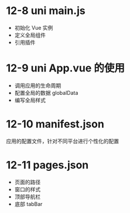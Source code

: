 # 12-8 uni main.js

- 初始化 Vue 实例
- 定义全局组件
- 引用插件

# 12-9 uni App.vue 的使用

- 调用应用的生命周期
- 配置全局的数据 globalData
- 编写全局样式

# 12-10 manifest.json

应用的配置文件，针对不同平台进行个性化的配置

# 12-11 pages.json

- 页面的路径
- 窗口的样式
- 顶部导航栏
- 底部 tabBar
